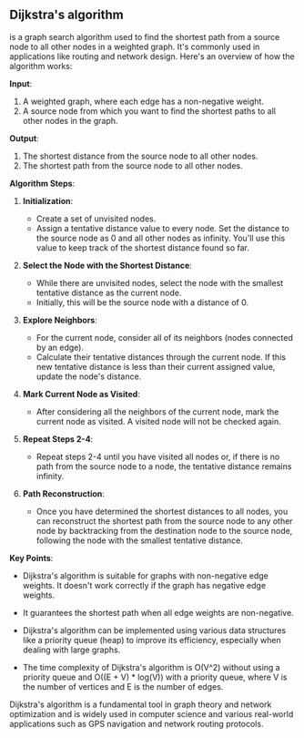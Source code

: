 ## Dijkstra's algorithm 

is a graph search algorithm used to find the shortest path from a source node to all other nodes in a weighted graph. It's commonly used in applications like routing and network design. Here's an overview of how the algorithm works:

**Input**:
1. A weighted graph, where each edge has a non-negative weight.
2. A source node from which you want to find the shortest paths to all other nodes in the graph.

**Output**:
1. The shortest distance from the source node to all other nodes.
2. The shortest path from the source node to all other nodes.

**Algorithm Steps**:

1. **Initialization**:
   - Create a set of unvisited nodes.
   - Assign a tentative distance value to every node. Set the distance to the source node as 0 and all other nodes as infinity. You'll use this value to keep track of the shortest distance found so far.

2. **Select the Node with the Shortest Distance**:
   - While there are unvisited nodes, select the node with the smallest tentative distance as the current node.
   - Initially, this will be the source node with a distance of 0.

3. **Explore Neighbors**:
   - For the current node, consider all of its neighbors (nodes connected by an edge).
   - Calculate their tentative distances through the current node. If this new tentative distance is less than their current assigned value, update the node's distance.

4. **Mark Current Node as Visited**:
   - After considering all the neighbors of the current node, mark the current node as visited. A visited node will not be checked again.

5. **Repeat Steps 2-4**:
   - Repeat steps 2-4 until you have visited all nodes or, if there is no path from the source node to a node, the tentative distance remains infinity.

6. **Path Reconstruction**:
   - Once you have determined the shortest distances to all nodes, you can reconstruct the shortest path from the source node to any other node by backtracking from the destination node to the source node, following the node with the smallest tentative distance.

**Key Points**:

- Dijkstra's algorithm is suitable for graphs with non-negative edge weights. It doesn't work correctly if the graph has negative edge weights.

- It guarantees the shortest path when all edge weights are non-negative.

- Dijkstra's algorithm can be implemented using various data structures like a priority queue (heap) to improve its efficiency, especially when dealing with large graphs.

- The time complexity of Dijkstra's algorithm is O(V^2) without using a priority queue and O((E + V) * log(V)) with a priority queue, where V is the number of vertices and E is the number of edges.

Dijkstra's algorithm is a fundamental tool in graph theory and network optimization and is widely used in computer science and various real-world applications such as GPS navigation and network routing protocols.